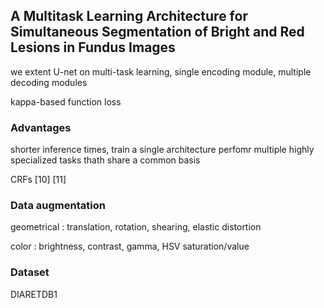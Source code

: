 ## A Multitask Learning Architecture for Simultaneous Segmentation of Bright and Red Lesions in Fundus Images

we extent U-net on multi-task learning, single encoding module, multiple decoding modules

kappa-based function loss

### Advantages
shorter inference times, train a single architecture perfomr multiple highly specialized tasks thath share a common basis

CRFs \[10] \[11]

### Data augmentation
geometrical : translation, rotation, shearing, elastic distortion

color : brightness, contrast, gamma, HSV saturation/value

### Dataset
DIARETDB1
